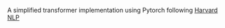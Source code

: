 A simplified transformer implementation using Pytorch following [Harvard NLP](http://nlp.seas.harvard.edu/2018/04/03/attention.html) 

